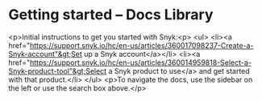 # Getting started – Docs Library

&lt;p&gt;Initial instructions to get you started with Snyk:&lt;p&gt; &lt;ul&gt; &lt;li&gt;&lt;a href="https://support.snyk.io/hc/en-us/articles/360017098237-Create-a-Snyk-account"&gt;Set up a Snyk account&lt;/a&gt;&lt;/li&gt; &lt;li&gt;&lt;a href="https://support.snyk.io/hc/en-us/articles/360014959818-Select-a-Snyk-product-tool"&gt;Select a Snyk product to use&lt;/a&gt; and get started with that product.&lt;/li&gt; &lt;/ul&gt; &lt;p&gt;To navigate the docs, use the sidebar on the left or use the search box above.&lt;/p&gt;

